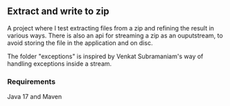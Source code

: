 ## Extract and write to zip

A project where I test extracting files from a zip and refining the result in various ways.
There is also an api for streaming a zip as an ouputstream, to avoid storing the file in 
the application and on disc.

The folder "exceptions" is inspired by Venkat Subramaniam's way of handling exceptions inside a stream.

### Requirements
Java 17 and Maven